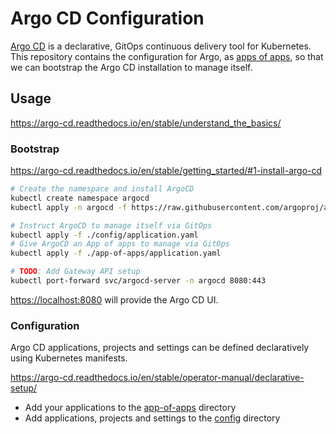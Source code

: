 # Argo CD Configuration

[Argo CD](https://argo-cd.readthedocs.io/en/stable/) is a declarative, GitOps continuous delivery tool for Kubernetes. This repository contains the configuration for Argo, as [apps of apps](https://argo-cd.readthedocs.io/en/latest/operator-manual/cluster-bootstrapping/), so that we can bootstrap the Argo CD installation to manage itself.

## Usage

<https://argo-cd.readthedocs.io/en/stable/understand_the_basics/>

### Bootstrap

<https://argo-cd.readthedocs.io/en/stable/getting_started/#1-install-argo-cd>

```sh
# Create the namespace and install ArgoCD
kubectl create namespace argocd
kubectl apply -n argocd -f https://raw.githubusercontent.com/argoproj/argo-cd/stable/manifests/install.yaml

# Instruct ArgoCD to manage itself via GitOps
kubectl apply -f ./config/application.yaml
# Give ArgoCD an App of apps to manage via GitOps
kubectl apply -f ./app-of-apps/application.yaml

# TODO: Add Gateway API setup
kubectl port-forward svc/argocd-server -n argocd 8080:443
```

<https://localhost:8080> will provide the Argo CD UI.

### Configuration

Argo CD applications, projects and settings can be defined declaratively using Kubernetes manifests.

<https://argo-cd.readthedocs.io/en/stable/operator-manual/declarative-setup/>

- Add your applications to the [app-of-apps](./app-of-apps/) directory
- Add applications, projects and settings to the [config](./config/) directory

